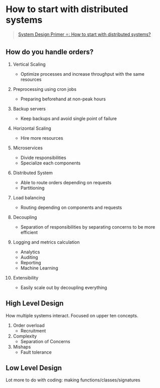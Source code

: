 # How to start with distributed systems

> [System Design Primer ⭐️: How to start with distributed systems?](https://www.youtube.com/watch?v=SqcXvc3ZmRU&ab_channel=GauravSen)

## How do you handle orders? 

1. Vertical Scaling
    -  Optimize processes and increase throughput with the same resources

2. Preprocessing using cron jobs
    - Preparing beforehand at non-peak hours

3. Backup servers
    - Keep backups and avoid single point of failure

4. Horizontal Scaling
    - Hire more resources

5. Microservices
    - Divide responsibilities
    - Specialize each components

6. Distributed System
    - Able to route orders depending on requests
    - Partitioning

7. Load balancing
    - Routing depending on components and requests

8. Decoupling
    - Separation of responsibilities by separating concerns to be more efficient

9. Logging and metrics calculation
    - Analytics
    - Auditing
    - Reporting
    - Machine Learning

10. Extensibility
    - Easily scale out by decoupling everything


## High Level Design

How multiple systems interact. Focused on upper ten concepts.

1. Order overload
    - Recruitment
2. Complexity
    - Separation of Concerns
3. Mishaps
    - Fault tolerance


## Low Level Design

Lot more to do with coding: making functions/classes/signatures